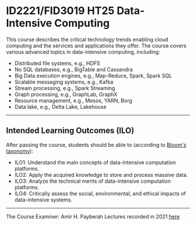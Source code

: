 # ID2221/FID3019 HT25 Data-Intensive Computing

This course describes the critical technology trends enabling cloud computing and the services and applications they offer. The course covers various advanced topics in data-intensive computing, including:

- Distributed file systems, e.g., HDFS
- No SQL databases, e.g., BigTable and Cassandra
- Big Data execution engines, e.g., Map-Reduce, Spark, Spark SQL
- Scalable messaging systems, e.g., Kafka
- Stream processing, e.g., Spark Streaming
- Graph processing, e.g., GraphLab, GraphX
- Resource management, e.g., Mesos, YARN, Borg
- Data lake, e.g., Delta Lake, Lakehouse
---
## Intended Learning Outcomes (ILO)

After passing the course, students should be able to (according to [Bloom's taxonomy](https://cft.vanderbilt.edu/guides-sub-pages/blooms-taxonomy/)):
- ILO1: Understand the main concepts of data-intensive computation platforms.
- ILO2: Apply the acquired knowledge to store and process massive data.
- ILO3: Analyze the technical merits of data-intensive computation platforms.
- ILO4: Critically assess the social, environmental, and ethical impacts of data-intensive systems.

---
The Course Examiner: Amir H. Payberah
Lectures recorded in 2021 [here](https://kth-my.sharepoint.com/personal/payberah_ug_kth_se/_layouts/15/onedrive.aspx?id=%2Fpersonal%2Fpayberah%5Fug%5Fkth%5Fse%2FDocuments%2FID2221%20%2D%202021&ga=1)

